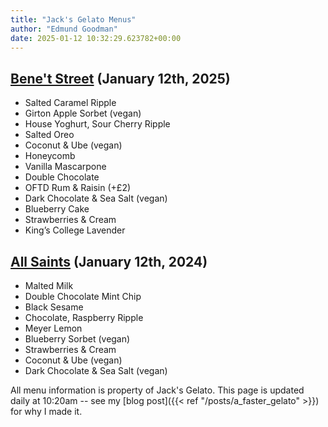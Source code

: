 ```yaml
---
title: "Jack's Gelato Menus"
author: "Edmund Goodman"
date: 2025-01-12 10:32:29.623782+00:00
---
```


## [Bene't Street](https://www.jacksgelato.com/bene-t-street-menu) (January 12th, 2025)

- Salted Caramel Ripple
- Girton Apple Sorbet (vegan)
- House Yoghurt, Sour Cherry Ripple
- Salted Oreo
- Coconut & Ube (vegan)
- Honeycomb
- Vanilla Mascarpone
- Double Chocolate
- OFTD Rum & Raisin (+£2)
- Dark Chocolate & Sea Salt (vegan)
- Blueberry Cake
- Strawberries & Cream
- King’s College Lavender


## [All Saints](https://www.jacksgelato.com/all-saints-menu) (January 12th, 2024)

- Malted Milk
- Double Chocolate Mint Chip
- Black Sesame
- Chocolate, Raspberry Ripple
- Meyer Lemon
- Blueberry Sorbet (vegan)
- Strawberries & Cream
- Coconut & Ube (vegan)
- Dark Chocolate & Sea Salt (vegan)

All menu information is property of Jack's Gelato. This page is
updated daily at 10:20am -- see my
[blog post]({{< ref "/posts/a_faster_gelato" >}}) for why I made it.
